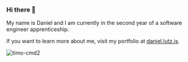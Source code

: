 ### Hi there 👋

My name is Daniel and I am currently in the second year of a software engineer apprenticeship.

If you want to learn more about me, visit my portfolio at [daniel.lutz.is](https://daniel.lutz.is).

<p align="left"><img src="https://komarev.com/ghpvc/?username=freakyshine" alt="timo-cmd2" /</p>
